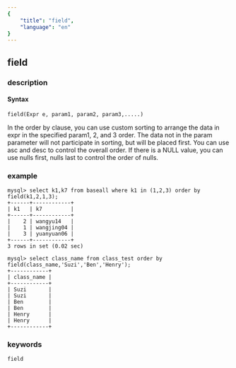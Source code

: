 ```yaml
---
{
    "title": "field",
    "language": "en"
}
---
```


<!-- 
Licensed to the Apache Software Foundation (ASF) under one
or more contributor license agreements.  See the NOTICE file
distributed with this work for additional information
regarding copyright ownership.  The ASF licenses this file
to you under the Apache License, Version 2.0 (the
"License"); you may not use this file except in compliance
with the License.  You may obtain a copy of the License at

  http://www.apache.org/licenses/LICENSE-2.0

Unless required by applicable law or agreed to in writing,
software distributed under the License is distributed on an
"AS IS" BASIS, WITHOUT WARRANTIES OR CONDITIONS OF ANY
KIND, either express or implied.  See the License for the
specific language governing permissions and limitations
under the License.
-->

<version since="dev"></version>

## field
### description
#### Syntax

`field(Expr e, param1, param2, param3,.....)`


In the order by clause, you can use custom sorting to arrange the data in expr in the specified param1, 2, and 3 order.
The data not in the param parameter will not participate in sorting, but will be placed first. 
You can use asc and desc to control the overall order.
If there is a NULL value, you can use nulls first, nulls last to control the order of nulls.


### example

```
mysql> select k1,k7 from baseall where k1 in (1,2,3) order by field(k1,2,1,3);
+------+------------+
| k1   | k7         |
+------+------------+
|    2 | wangyu14   |
|    1 | wangjing04 |
|    3 | yuanyuan06 |
+------+------------+
3 rows in set (0.02 sec)

mysql> select class_name from class_test order by field(class_name,'Suzi','Ben','Henry');
+------------+
| class_name |
+------------+
| Suzi       |
| Suzi       |
| Ben        |
| Ben        |
| Henry      |
| Henry      |
+------------+

```
### keywords
    field
